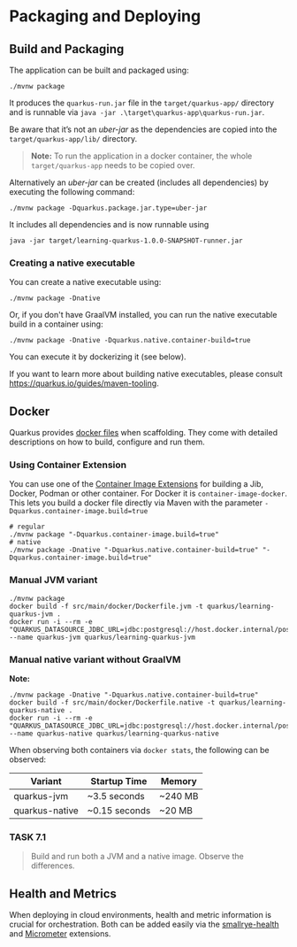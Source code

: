 # Packaging and Deploying
 
## Build and Packaging
The application can be built and packaged using:

```
./mvnw package
```

It produces the `quarkus-run.jar` file in the `target/quarkus-app/` directory and is runnable via
`java -jar .\target\quarkus-app\quarkus-run.jar`.

Be aware that it’s not an _uber-jar_ as the dependencies are copied into the `target/quarkus-app/lib/` directory.

> **Note:** To run the application in a docker container, the whole `target/quarkus-app` needs to be copied over.

Alternatively an _uber-jar_ can be created (includes all dependencies) by executing the following command:

```
./mvnw package -Dquarkus.package.jar.type=uber-jar
```

It includes all dependencies and is now runnable using

```shell
java -jar target/learning-quarkus-1.0.0-SNAPSHOT-runner.jar
```

### Creating a native executable

You can create a native executable using:

```
./mvnw package -Dnative
```

Or, if you don't have GraalVM installed, you can run the native executable build in a container using:

```
./mvnw package -Dnative -Dquarkus.native.container-build=true
```

You can execute it by dockerizing it (see below).

If you want to learn more about building native executables, please consult <https://quarkus.io/guides/maven-tooling>.

## Docker

Quarkus provides [docker files](../src/main/docker) when scaffolding. They come with detailed descriptions on how to
build, configure and run them.

### Using Container Extension
You can use one of the [Container Image Extensions](https://quarkus.io/guides/container-image) for building a Jib, Docker, Podman or other container.
For Docker it is `container-image-docker`.
This lets you build a docker file directly via Maven with the parameter `-Dquarkus.container-image.build=true`

```shell
# regular
./mvnw package "-Dquarkus.container-image.build=true"
# native
./mvnw package -Dnative "-Dquarkus.native.container-build=true" "-Dquarkus.container-image.build=true"
```

### Manual JVM variant  
```shell
./mvnw package
docker build -f src/main/docker/Dockerfile.jvm -t quarkus/learning-quarkus-jvm .
docker run -i --rm -e "QUARKUS_DATASOURCE_JDBC_URL=jdbc:postgresql://host.docker.internal/postgres" --name quarkus-jvm quarkus/learning-quarkus-jvm
```

### Manual native variant without GraalVM
**Note:** 
```shell
./mvnw package -Dnative "-Dquarkus.native.container-build=true"
docker build -f src/main/docker/Dockerfile.native -t quarkus/learning-quarkus-native .
docker run -i --rm -e "QUARKUS_DATASOURCE_JDBC_URL=jdbc:postgresql://host.docker.internal/postgres" --name quarkus-native quarkus/learning-quarkus-native
```

When observing both containers via `docker stats`, the following can be observed:

| Variant        | Startup Time  | Memory  |
|----------------|---------------|---------|
| quarkus-jvm    | ~3.5 seconds  | ~240 MB |
| quarkus-native | ~0.15 seconds | ~20 MB  |

### TASK 7.1
> Build and run both a JVM and a native image. Observe the differences.

## Health and Metrics

When deploying in cloud environments, health and metric information is crucial for orchestration.
Both can be added easily via the [smallrye-health](https://quarkus.io/guides/smallrye-health) and [Micrometer](https://quarkus.io/guides/telemetry-micrometer) extensions.